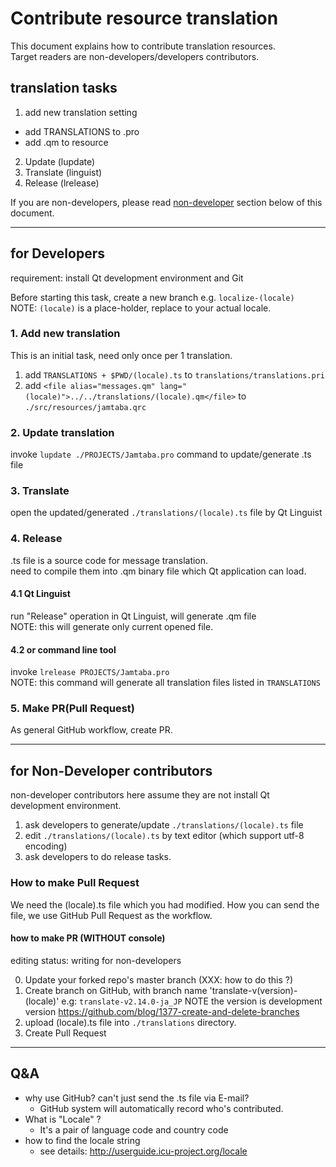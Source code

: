 # Contribute resource translation

This document explains how to contribute translation resources.  
Target readers are non-developers/developers contributors.  

## translation tasks

1. add new translation setting
  - add TRANSLATIONS to .pro
  - add .qm to resource
2. Update (lupdate)
3. Translate (linguist)
4. Release (lrelease)

If you are non-developers,
please read [non-developer](#non-developer) section below of this document.

----
## <a name="developer"> for Developers

requirement: install Qt development environment and Git

Before starting this task, create a new branch e.g. `localize-(locale)`  
NOTE: `(locale)` is a place-holder, replace to your actual locale.

### 1. Add new translation

This is an initial task, need only once per 1 translation.

1. add `TRANSLATIONS + $PWD/(locale).ts` to `translations/translations.pri`
2. add `<file alias="messages.qm" lang="(locale)">../../translations/(locale).qm</file>` to `./src/resources/jamtaba.qrc`

### 2. Update translation

invoke `lupdate ./PROJECTS/Jamtaba.pro` command to update/generate .ts file

### 3. Translate

open the updated/generated `./translations/(locale).ts` file by Qt Linguist

### 4. Release

.ts file is a source code for message translation.  
need to compile them into .qm binary file which Qt application can load.


#### 4.1 Qt Linguist

run "Release" operation in Qt Linguist, will generate .qm file  
NOTE: this will generate only current opened file.

#### 4.2 or command line tool

invoke `lrelease PROJECTS/Jamtaba.pro`  
NOTE: this command will generate all translation files listed in `TRANSLATIONS`


### 5. Make PR(Pull Request)

As general GitHub workflow, create PR.

----
## <a name="non-developer"> for Non-Developer contributors

non-developer contributors here
assume they are not install Qt development environment.

1. ask developers to generate/update `./translations/(locale).ts` file
2. edit `./translations/(locale).ts` by text editor (which support utf-8 encoding)
3. ask developers to do release tasks.

### How to make Pull Request

We need the (locale).ts file which you had modified.
How you can send the file, we use GitHub Pull Request as the workflow.


#### how to make PR (WITHOUT console)

editing status: writing for non-developers

0. Update your forked repo's master branch (XXX: how to do this ?)
1. Create branch on GitHub, with branch name 'translate-v(version)-(locale)'
   e.g: `translate-v2.14.0-ja_JP` NOTE the version is development version
   https://github.com/blog/1377-create-and-delete-branches
2. upload (locale).ts file into `./translations` directory.
3. Create Pull Request

----
## Q&A

- why use GitHub? can't just send the .ts file via E-mail?
  - GitHub system will automatically record who's contributed.
- What is "Locale" ?
  - It's a pair of language code and country code
- how to find the locale string
  - see details: http://userguide.icu-project.org/locale
